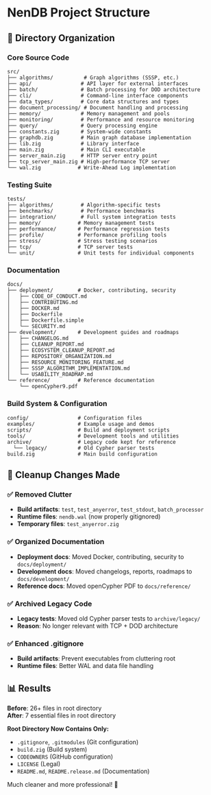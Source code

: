 # NenDB Project Structure

## 📁 Directory Organization

### Core Source Code
```
src/
├── algorithms/          # Graph algorithms (SSSP, etc.)
├── api/                # API layer for external interfaces
├── batch/              # Batch processing for DOD architecture  
├── cli/                # Command-line interface components
├── data_types/         # Core data structures and types
├── document_processing/ # Document handling and processing
├── memory/             # Memory management and pools
├── monitoring/         # Performance and resource monitoring
├── query/              # Query processing engine
├── constants.zig       # System-wide constants
├── graphdb.zig         # Main graph database implementation
├── lib.zig             # Library interface
├── main.zig            # Main CLI executable
├── server_main.zig     # HTTP server entry point
├── tcp_server_main.zig # High-performance TCP server
└── wal.zig            # Write-Ahead Log implementation
```

### Testing Suite
```
tests/
├── algorithms/         # Algorithm-specific tests
├── benchmarks/         # Performance benchmarks
├── integration/        # Full system integration tests
├── memory/            # Memory management tests
├── performance/       # Performance regression tests
├── profile/           # Performance profiling tools
├── stress/            # Stress testing scenarios
├── tcp/               # TCP server tests
└── unit/              # Unit tests for individual components
```

### Documentation
```
docs/
├── deployment/        # Docker, contributing, security
│   ├── CODE_OF_CONDUCT.md
│   ├── CONTRIBUTING.md
│   ├── DOCKER.md
│   ├── Dockerfile
│   ├── Dockerfile.simple
│   └── SECURITY.md
├── development/       # Development guides and roadmaps
│   ├── CHANGELOG.md
│   ├── CLEANUP_REPORT.md
│   ├── ECOSYSTEM_CLEANUP_REPORT.md
│   ├── REPOSITORY_ORGANIZATION.md
│   ├── RESOURCE_MONITORING_FEATURE.md
│   ├── SSSP_ALGORITHM_IMPLEMENTATION.md
│   └── USABILITY_ROADMAP.md
└── reference/         # Reference documentation
    └── openCypher9.pdf
```

### Build System & Configuration
```
config/                # Configuration files
examples/              # Example usage and demos
scripts/               # Build and deployment scripts  
tools/                 # Development tools and utilities
archive/               # Legacy code kept for reference
  └── legacy/          # Old Cypher parser tests
build.zig              # Main build configuration
```

## 🧹 Cleanup Changes Made

### ✅ Removed Clutter
- **Build artifacts**: `test`, `test_anyerror`, `test_stdout`, `batch_processor`
- **Runtime files**: `nendb.wal` (now properly gitignored)  
- **Temporary files**: `test_anyerror.zig`

### ✅ Organized Documentation  
- **Deployment docs**: Moved Docker, contributing, security to `docs/deployment/`
- **Development docs**: Moved changelogs, reports, roadmaps to `docs/development/`
- **Reference docs**: Moved openCypher PDF to `docs/reference/`

### ✅ Archived Legacy Code
- **Legacy tests**: Moved old Cypher parser tests to `archive/legacy/`
- **Reason**: No longer relevant with TCP + DOD architecture

### ✅ Enhanced .gitignore
- **Build artifacts**: Prevent executables from cluttering root
- **Runtime files**: Better WAL and data file handling

## 📊 Results

**Before**: 26+ files in root directory  
**After**: 7 essential files in root directory

**Root Directory Now Contains Only:**
- `.gitignore`, `.gitmodules` (Git configuration)
- `build.zig` (Build system)
- `CODEOWNERS` (GitHub configuration)  
- `LICENSE` (Legal)
- `README.md`, `README.release.md` (Documentation)

Much cleaner and more professional! 🚀
